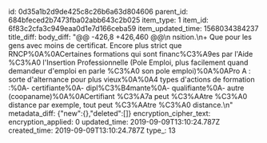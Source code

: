 id: 0d35a1b2d9de425c8c26b6a63d804606
parent_id: 684bfeced2b7473fba02abb643c2b025
item_type: 1
item_id: 6f83c2cfa3c949eaa0d1e7d166ceba59
item_updated_time: 1568034384237
title_diff: 
body_diff: "@@ -426,8 +426,460 @@\n nsition.\n+ Que pour les gens avec moins de certificat. Encore plus strict que RNCP%0A%0ACertaines formations qui sont financ%C3%A9es par l'Aide %C3%A0 l'Insertion Professionnelle (Pole Emploi, plus facilement quand demandeur d'emploi en parle %C3%A0 son pole emploi)%0A%0APro A : sorte d'alternance pour plus vieux%0A%0A4 types d'actions de formation :%0A- certifiante%0A- dipl%C3%B4mante%0A- qualifiante%0A- autre (coopaname)%0A%0ACertifiant %C3%A7a peut %C3%AAtre %C3%A0 distance par exemple, tout peut %C3%AAtre %C3%A0 distance.\n"
metadata_diff: {"new":{},"deleted":[]}
encryption_cipher_text: 
encryption_applied: 0
updated_time: 2019-09-09T13:10:24.787Z
created_time: 2019-09-09T13:10:24.787Z
type_: 13